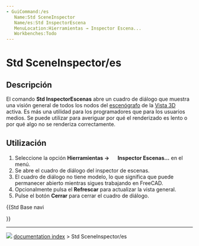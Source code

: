```yaml
---
- GuiCommand:/es
   Name:Std SceneInspector
   Name/es:Std InspectorEscena
   MenuLocation:Hierramientas → Inspector Escena...
   Workbenches:Todo
---
```


# Std SceneInspector/es

## Descripción

El comando **Std InspectorEscenas** abre un cuadro de diálogo que muestra una visión general de todos los nodos del [escenógrafo](Scenegraph/es.md) de la [Vista 3D](3D_view/es.md) activa. Es más una utilidad para los programadores que para los usuarios medios. Se puede utilizar para averiguar por qué el renderizado es lento o por qué algo no se renderiza correctamente.

## Utilización

1.  Seleccione la opción **Hierramientas → <img src="images/Std_SceneInspector.svg" width=16px> Inspector Escenas...** en el menú.
2.  Se abre el cuadro de diálogo del inspector de escenas.
3.  El cuadro de diálogo no tiene modelo, lo que significa que puede permanecer abierto mientras sigues trabajando en FreeCAD.
4.  Opcionalmente pulsa el **Refrescar** para actualizar la vista general.
5.  Pulse el botón **Cerrar** para cerrar el cuadro de diálogo.





{{Std Base navi

}}



---
![](images/Right_arrow.png) [documentation index](../README.md) > Std SceneInspector/es

